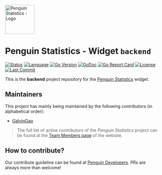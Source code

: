 <img src="https://penguin.upyun.galvincdn.com/logos/penguin_stats_logo.png"
     alt="Penguin Statistics - Logo"
     width="96px" />

# Penguin Statistics - Widget `backend`
[![Status](https://img.shields.io/badge/status-staging-orange)](#readme)
[![Language](https://img.shields.io/badge/using-Go-%2300add8?logo=go)](#readme)
[![Go Version](https://img.shields.io/github/go-mod/go-version/penguin-statistics/widget-backend)](https://github.com/penguin-statistics/widget-backend/blob/main/go.mod)
[![GoDoc](https://godoc.org/github.com/penguin-statistics/widget-backend?status.svg)](https://godoc.org/github.com/penguin-statistics/widget-backend)
[![Go Report Card](https://goreportcard.com/badge/github.com/penguin-statistics/widget-backend)](https://goreportcard.com/report/github.com/penguin-statistics/widget-backend)
[![License](https://img.shields.io/github/license/penguin-statistics/widget-backend)](https://github.com/penguin-statistics/widget-backend/blob/main/LICENSE)
[![Last Commit](https://img.shields.io/github/last-commit/penguin-statistics/widget-backend)](https://github.com/penguin-statistics/widget-backend/commits/main)

This is the **backend** project repository for the [Penguin Statistics](https://penguin-stats.io/?utm_source=github) widget.

## Maintainers
This project has mainly being maintained by the following contributors (in alphabetical order):
- [GalvinGao](https://github.com/GalvinGao)

> The full list of active contributors of the *Penguin Statistics* project can be found at the [Team Members page](https://penguin-stats.io/about/members) of the website.

## How to contribute?
Our contribute guideline can be found at [Penguin Developers](https://developer.penguin-stats.io). PRs are always more than welcome!
